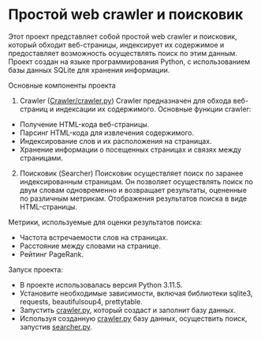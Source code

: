 # Простой web crawler и поисковик

Этот проект представляет собой простой web crawler и поисковик, который обходит веб-страницы, индексирует их содержимое и предоставляет возможность осуществлять поиск по этим данным. Проект создан на языке программирования Python, с использованием базы данных SQLite для хранения информации.

Основные компоненты проекта
1. Crawler ([Crawler/crawler.py](Crawler/crawler.py))
Crawler предназначен для обхода веб-страниц и индексации их содержимого. Основные функции crawler:
- Получение HTML-кода веб-страницы.
- Парсинг HTML-кода для извлечения содержимого.
- Индексирование слов и их расположения на страницах.
- Хранение информации о посещенных страницах и связях между страницами.

2. Поисковик (Searcher)
Поисковик осуществляет поиск по заранее индексированным страницам. Он позволяет осуществлять поиск по двум словам одновременно и возвращает результаты, оцененные по различным метрикам.
Отображения результатов поиска в виде HTML-страницы.

Метрики, используемые для оценки результатов поиска:

- Частота встречаемости слов на страницах.
- Расстояние между словами на странице.
- Рейтинг PageRank.


Запуск проекта:

- В проекте использовалась версия Python 3.11.5.
- Установите необходимые зависимости, включая библиотеки sqlite3, requests, beautifulsoup4, prettytable.
- Запустить [crawler.py](Crawler/crawler.py), который создаст и заполнит базу данных.
- Используя созданную [crawler.py](Crawler/crawler.py) базу данных, осуществить поиск, запустив [searcher.py](Searcher/searcher.py).
